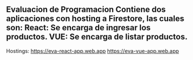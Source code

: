 Evaluacion de Programacion
Contiene dos aplicaciones con hosting a Firestore, las cuales son:
React: Se encarga de ingresar los productos.
VUE: Se encarga de listar productos.
---
Hostings:
https://eva-react-app.web.app
https://eva-vue-app.web.app
